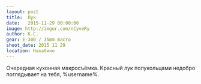 ```yaml
---
layout: post
title:  Лук
date:   2015-11-29 00:00:00
image: http://imgur.com/nCyveRy
author: К.С.
gear: E-300 / 35mm macro
shoot_date: 2015 11 29
location: Нахабино
---
```


Очередная кухонная макросъёмка. Красный лук полукольцами недобро поглядывает на тебя, %username%.
